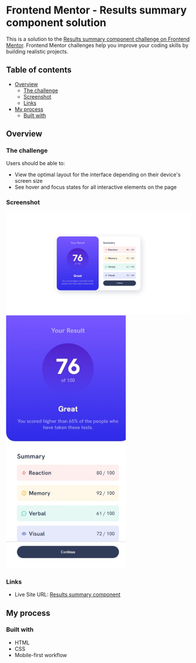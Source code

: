 # Frontend Mentor - Results summary component solution

This is a solution to the [Results summary component challenge on Frontend Mentor](https://www.frontendmentor.io/challenges/results-summary-component-CE_K6s0maV). Frontend Mentor challenges help you improve your coding skills by building realistic projects. 

## Table of contents

- [Overview](#overview)
  - [The challenge](#the-challenge)
  - [Screenshot](#screenshot)
  - [Links](#links)
- [My process](#my-process)
  - [Built with](#built-with)

## Overview

### The challenge

Users should be able to:

- View the optimal layout for the interface depending on their device's screen size
- See hover and focus states for all interactive elements on the page

### Screenshot

![](https://github.com/AnDel55/results-summary-component/blob/main/assets/screenshots/desktop.jpeg)
![](https://github.com/AnDel55/results-summary-component/blob/main/assets/screenshots/mobile.jpeg)

### Links

- Live Site URL: [Results summary component](https://anel-results-summary-component.netlify.app)

## My process

### Built with

- HTML
- CSS
- Mobile-first workflow
